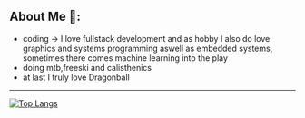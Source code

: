 ## About Me 👋:
 - coding -> I love fullstack development and as hobby I also do love graphics and systems programming aswell as embedded systems, sometimes there comes machine learning into the play
 - doing mtb,freeski and calisthenics
 - at last I truly love Dragonball
 
---

[![Top Langs](https://github-readme-stats.vercel.app/api/top-langs/?username=Mathewooo&hide=css,html&langs_count=8&theme=onedark)](https://github.com/anuraghazra/github-readme-stats)


